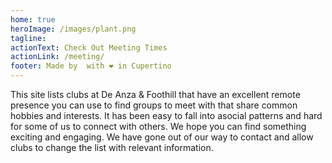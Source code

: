 ```yaml
---
home: true
heroImage: /images/plant.png
tagline:
actionText: Check Out Meeting Times
actionLink: /meeting/
footer: Made by  with ❤️ in Cupertino
---
```


This site lists clubs at De Anza & Foothill that have an excellent remote presence you can use to find groups to meet with that share common hobbies and interests. It has been easy to fall into asocial patterns and hard for some of us to connect with others. We hope you can find something exciting and engaging. We have gone out of our way to contact and allow clubs to change the list with relevant information.
